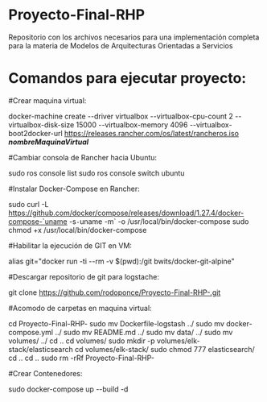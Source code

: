 # Proyecto-Final-RHP
Repositorio con los archivos necesarios para una implementación completa para la materia de Modelos de Arquitecturas Orientadas a Servicios

# Comandos para ejecutar proyecto:
#Crear maquina virtual:

docker-machine create --driver virtualbox --virtualbox-cpu-count 2 --virtualbox-disk-size 15000 --virtualbox-memory 4096 --virtualbox-boot2docker-url https://releases.rancher.com/os/latest/rancheros.iso ***nombreMaquinaVirtual***

#Cambiar consola de Rancher hacia Ubuntu:

sudo ros console list
sudo ros console switch ubuntu

#Instalar Docker-Compose en Rancher:

sudo curl -L https://github.com/docker/compose/releases/download/1.27.4/docker-compose-`uname -s`-`uname -m` -o /usr/local/bin/docker-compose
sudo chmod +x /usr/local/bin/docker-compose

#Habilitar la ejecución de GIT en VM:

alias git="docker run -ti --rm -v $(pwd):/git bwits/docker-git-alpine"

#Descargar repositorio de git para logstache:

git clone https://github.com/rodoponce/Proyecto-Final-RHP-.git

#Acomodo de carpetas en maquina virtual:

cd Proyecto-Final-RHP-
sudo mv Dockerfile-logstash ../
sudo mv docker-compose.yml ../
sudo mv README.md ../
sudo mv data/ ../
sudo mv volumes/ ../
cd ..
cd volumes/
sudo mkdir -p volumes/elk-stack/elasticsearch
cd volumes/elk-stack/
sudo chmod 777 elasticsearch/
cd ..
cd ..
sudo rm -rRf Proyecto-Final-RHP-

#Crear Contenedores:

sudo docker-compose up --build -d
